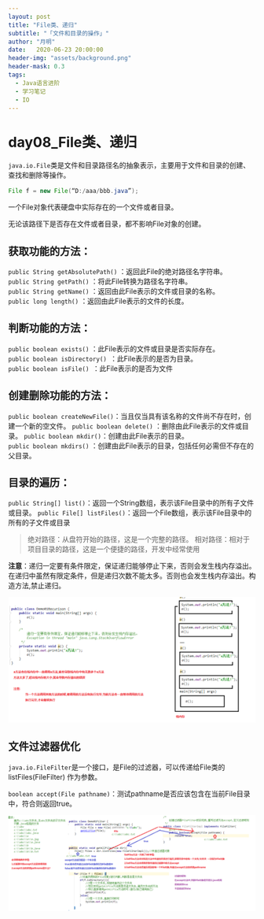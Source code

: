 ```yaml
---
layout: post
title: "File类、递归"
subtitle: "「文件和目录的操作」"
author: "月明"
date:   2020-06-23 20:00:00
header-img: "assets/background.png"
header-mask: 0.3
tags:
  - Java语言进阶
  - 学习笔记
  - IO
---
```

# day08_File类、递归

`java.io.File`类是文件和目录路径名的抽象表示，主要用于文件和目录的创建、查找和删除等操作。

```java
File f = new File(“D:/aaa/bbb.java”);
```

一个File对象代表硬盘中实际存在的一个文件或者目录。

无论该路径下是否存在文件或者目录，都不影响File对象的创建。

## 获取功能的方法：

`public String getAbsolutePath()` ：返回此File的绝对路径名字符串。
`public String getPath()` ：将此File转换为路径名字符串。
`public String getName()` ：返回由此File表示的文件或目录的名称。
`public long length()` ：返回由此File表示的文件的长度。

## 判断功能的方法：

`public boolean exists()` ：此File表示的文件或目录是否实际存在。
`public boolean isDirectory() `：此File表示的是否为目录。
`public boolean isFile() `：此File表示的是否为文件

## 创建删除功能的方法：

`public boolean createNewFile()`：当且仅当具有该名称的文件尚不存在时，创建一个新的空文件。
`public boolean delete()` ：删除由此File表示的文件或目录。 `public boolean mkdir()`：创建由此File表示的目录。
`public boolean mkdirs()` ：创建由此File表示的目录，包括任何必需但不存在的父目录。

## 目录的遍历：

`public String[] list()`：返回一个String数组，表示该File目录中的所有子文件或目录。
`public File[] listFiles()`：返回一个File数组，表示该File目录中的所有的子文件或目录

> 绝对路径：从盘符开始的路径，这是一个完整的路径。
> 相对路径：相对于项目目录的路径，这是一个便捷的路径，开发中经常使用

**注意**：递归一定要有条件限定，保证递归能够停止下来，否则会发生栈内存溢出。在递归中虽然有限定条件，但是递归次数不能太多。否则也会发生栈内存溢出。构造方法,禁止递归。

![](/assets/image/media/ff78a73cb4e19be031e278e62b67e45d.png)

## 文件过滤器优化

`java.io.FileFilter`是一个接口，是File的过滤器，可以传递给File类的
listFiles(FileFilter) 作为参数。

`boolean accept(File pathname)`：测试pathname是否应该包含在当前File目录中，符合则返回true。

![](/assets/image/media/706e07c36f4c1f1b173e5bd5011b053f.png)